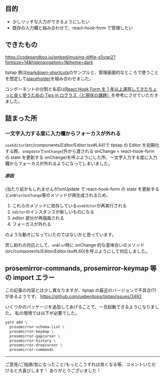 <!-- title="TipTap を react-hook-form と使う" tag="React,tiptap,react-hook-form" private="false" -->

## 目的

- 少しリッチな入力ができるようにしたい
- 既存の入力欄と組み合わせて、react-hook-form で管理したい

## できたもの

https://codesandbox.io/embed/musing-diffie-x5yqp2?fontsize=14&hidenavigation=1&theme=dark

tiptap 側は[markdown-shortcuts](https://tiptap.dev/examples/markdown-shortcuts)のサンプルと、管理画面的なところで使うことを想定して[placeholder](https://tiptap.dev/api/extensions/placeholder)を組み合わせました。

コンポーネントの分割と名前は[React Hook Form を 1 年以上運用してきたちょっと良く使うための Tips in ログラス（と現状の課題）](https://zenn.dev/yuitosato/articles/292f13816993ef)を参考にさせていただきました。

## 詰まった所

### 一文字入力する度に入力欄からフォーカスが外れる

`useEditor`(src/components/Editor/Editor.tsx#L44)で tiptap の Editor を初期化する際、`onUpdate`で`onChange`(外から渡される onChange = react-hook-form の state を更新する onChange)を呼ぶようにした所、一文字入力する度に入力欄からフォーカスが外れるようになってしまいました。

##### 原因

(当たり前かもしれませんが)onUpdate で react-hook-form の state を更新すると`onBlur`/`onChange`等のメソッドが再生成されるため、

1. これらのメソッドに依存している`useEditor`が再実行される
1. `editor`のインスタンスが新しいものになる
1. editor 部分が再描画される
1. フォーカスが外れる

のような動きになっていたのではないかと思っています。

苦し紛れの対応として、`onBlur`時に onChange 的な意味合いのメソッド(src/components/Editor/Editor.tsx#L60)を呼ぶようにして対応しました。

## prosemirror-commands, prosemirror-keymap 等の import エラー

この記事の内容とは少し異なりますが、tiptap の最近のバージョンで不具合(?)があるようです。
https://github.com/ueberdosis/tiptap/issues/3492

いくつかのパッケージを追加してあげることで、一旦起動できるようになりました。
私の環境では以下が必要でした。

```bash
yarn add \
  prosemirror-schema-list \
  prosemirror-keymap \
  prosemirror-gapcursor \
  prosemirror-history \
  prosemirror-dropcursor \
  prosemirror-commands
```

---

ご意見/ご指摘/気になったこと/もっとこうすれば良くなる等、コメントいただけると大喜びします！
ありがとうございました！
